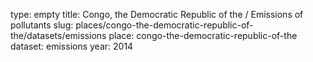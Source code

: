 type: empty
title: Congo, the Democratic Republic of the / Emissions of pollutants
slug: places/congo-the-democratic-republic-of-the/datasets/emissions
place: congo-the-democratic-republic-of-the
dataset: emissions
year: 2014
